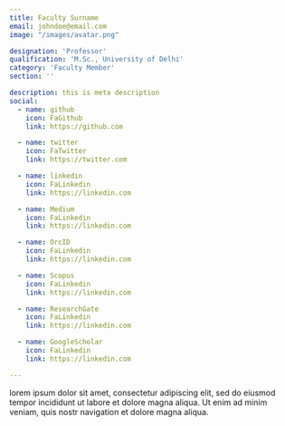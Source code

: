 ```yaml
---
title: Faculty Surname
email: johndoe@email.com
image: "/images/avatar.png"

designation: 'Professor'
qualification: 'M.Sc., University of Delhi'
category: 'Faculty Member'
section: ''

description: this is meta description
social:
  - name: github
    icon: FaGithub
    link: https://github.com

  - name: twitter
    icon: FaTwitter
    link: https://twitter.com

  - name: linkedin
    icon: FaLinkedin
    link: https://linkedin.com

  - name: Medium
    icon: FaLinkedin
    link: https://linkedin.com

  - name: OrcID
    icon: FaLinkedin
    link: https://linkedin.com

  - name: Scopus
    icon: FaLinkedin
    link: https://linkedin.com

  - name: ResearchGate
    icon: FaLinkedin
    link: https://linkedin.com

  - name: GoogleScholar
    icon: FaLinkedin
    link: https://linkedin.com

---
```


lorem ipsum dolor sit amet, consectetur adipiscing elit, sed do eiusmod tempor incididunt ut labore et dolore magna aliqua. Ut enim ad minim veniam, quis nostr navigation et dolore magna aliqua.
